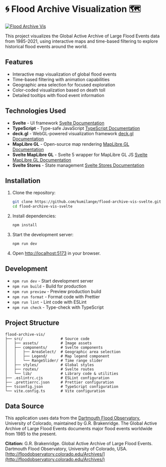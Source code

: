# 🌀 Flood Archive Visualization 🗺️

[![Flood Archive Vis](https://github.com/kumilange/flood-archive-vis/assets/28984604/d8265cf0-8556-433f-a387-4ae649910687)](https://github.com/kumilange/flood-archive-vis/assets/28984604/d8265cf0-8556-433f-a387-4ae649910687)

This project visualizes the Global Active Archive of Large Flood Events data from 1985-2021, using interactive maps and time-based filtering to explore historical flood events around the world.

## Features

- Interactive map visualization of global flood events
- Time-based filtering with animation capabilities
- Geographic area selection for focused exploration
- Color-coded visualization based on death toll
- Detailed tooltips with flood event information

## Technologies Used

- **Svelte** - UI framework [Svelte Documentation](https://svelte.dev/)
- **TypeScript** - Type-safe JavaScript [TypeScript Documentation](https://www.typescriptlang.org/)
- **deck.gl** - WebGL-powered visualization framework [deck.gl Documentation](https://deck.gl/)
- **MapLibre GL** - Open-source map rendering [MapLibre GL Documentation](https://maplibre.org/)
- **Svelte MapLibre GL** - Svelte 5 wrapper for MapLibre GL JS [Svelte MapLibre GL Documentation](https://svelte-maplibre-gl.mierune.dev/docs/quickstart)
- **Svelte Stores** - State management [Svelte Stores Documentation](https://svelte.dev/docs#svelte_store)

## Installation

1. Clone the repository:

   ```bash
   git clone https://github.com/kumilange/flood-archive-vis-svelte.git
   cd flood-archive-vis-svelte
   ```

2. Install dependencies:

   ```bash
   npm install
   ```

3. Start the development server:

   ```bash
   npm run dev
   ```

4. Open [http://localhost:5173](http://localhost:5173) in your browser.

## Development

- `npm run dev` - Start development server
- `npm run build` - Build for production
- `npm run preview` - Preview production build
- `npm run format` - Format code with Prettier
- `npm run lint` - Lint code with ESLint
- `npm run check` - Type-check with TypeScript

## Project Structure

```text
flood-archive-vis/
├── src/                 # Source code
│   ├── assets/          # Image assets
│   ├── components/      # Svelte components
│   │   ├── AreaSelect/  # Geographic area selection
│   │   ├── Legend/      # Map legend component
│   │   └── RangeSlider/ # Time range slider
│   ├── styles/          # Global styles
│   ├── routes/          # Svelte routes
│   └── lib/             # Library code & utilities
├── .eslintrc.cjs        # ESLint configuration
├── .prettierrc.json     # Prettier configuration
├── tsconfig.json        # TypeScript configuration
└── vite.config.ts       # Vite configuration
```

## Data Source

This application uses data from the [Dartmouth Flood Observatory](https://floodobservatory.colorado.edu/), University of Colorado, maintained by G.R. Brakenridge. The Global Active Archive of Large Flood Events documents major flood events worldwide from 1985 to the present.

**Citation:** G.R. Brakenridge. Global Active Archive of Large Flood Events. Dartmouth Flood Observatory, University of Colorado, USA. [http://floodobservatory.colorado.edu/Archives/](http://floodobservatory.colorado.edu/Archives/)
